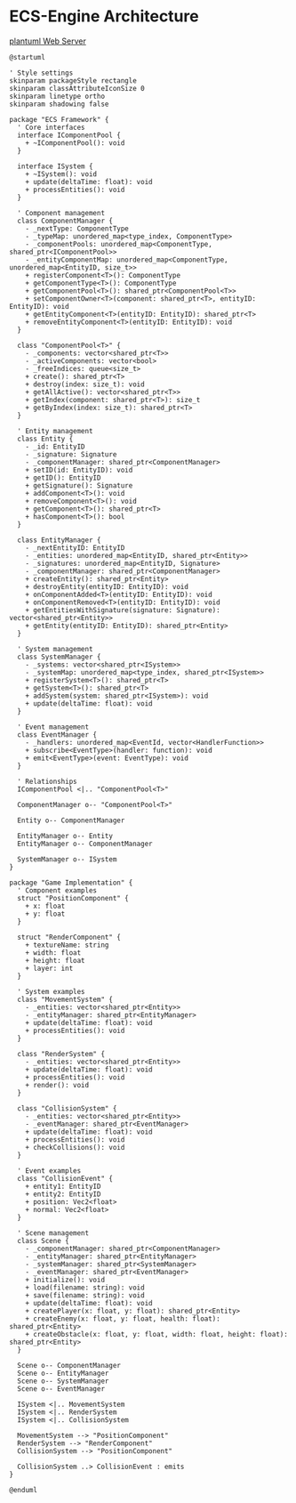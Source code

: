 # ECS-Engine Architecture

[plantuml Web Server](https://www.plantuml.com/plantuml/uml/hLX1Rziu4xtxLn2vrFaQ1zysDoCmcatRNGFRRP44kyU0aIOs4OhqafGJf-t-zXNb4SKnAQX5UWbalZUZUSEP8PMtrd7ZwafENh5hjvF0B3WdrCfEx8DG6svunJQyUE0hsEC62iVLIa94A2Itzi8v8-vg1yj2gsln3Ep_4KKA1Mwt0QQDM-i8i6jUwiVcZUoUImkJ2RwD7Rs_l6OV6WeyQlDmnBvC67l5BhK19fG3SyyBi1FM_s3BIrrjj0BbFcijMmF6NhD_wVhqUCwsMfGD-cr2xQztra7L6-92Pu7BzQRa3gObICTlH0LpTYyrTvIqCRe0Qzyh9vm0IrwAGZ0cLd7LwAsQnmdRfx87FxQOmP1cx5R1axjfyZWFdFPd1_iKV-IREQkLDYKOA6yhlZdtoxT2bV1qGkqMdM4HfyWUsXER4xzd7jauSqvpkmZ-m0lVHJes8puf-BurNxvhtYMUuTQXuzVCm4fO1oPOdzyiV7A9D-Ikm97bSMeGWjH8w04S0hAHvQT71SQRXcn6BZnmmW25pLadaTID3sGF485PA-8vfAVIM_W-3wGYiV2E3cNk-uwMY6qieN3Qd9CGmjxpmeajNARqkyPdODqRWAKgHG4DuPyQQZZ7lKOjXG7VPmDAIx3EwDsqhUevbacIomifBtmqtirWqCXTUa-3MtVSlQCt-7NNcYGX4BlGyPZuNBiZ4Z8jodwRkZKhLegxsi2SNNUFoSxWkCWNBe9HuIxVJKKvN8aUF-xXVZq4uE7m0t5UbgJoY5Siq2mXkATeVllNt1xIV7LXjabUipEq4vKc6d1apuT7KeW75nUBP9U6pVk4BLwoVzWUUxTUVXeLxHHaZWqWhS8BByeIIZeyHcsk_FuIgz5H9y3-BTowBwfSgTFsJRCV70wBJ0txtiIJF-rDH98QikroTXBYhM6neDoHOpbra9nv--LiKuG4Z79uMUAjPX_MFFVc7xlmX06tpLzdza2ImZLNfGIJTefdBykJBhM_xtaVQbKueLL_yjPtjZ3Y3hm5NcUcwBG94UbK2bJ2nNJmZtCMLX9DLs1rRGh8o0fOeimWa4YppWYr8fljNnSaIStRrb7SPxbZtmi9yShmxXFRB3CKV04g9mg1BoyOJU7sbpCX8pdfa9GVse_wnu9AtM_JGIcKS89ByGpnKOFPdYR99HJBjp126UqEt1kYV7eybXLw4kRD3k5a3kJD44jiGl9IanYAgkYljaDPxOHivtX_ZsoGD-7wwFq_pTaDFkxwHq-R7iS_dcwtN3Q44xR3fmxM6p3SQVFQnuR-3w3PCFI_52grQnP3B1LVAU7g4k95fKqLQWVDKNyazUmxf3uJrMUnwZEg6f-UH_IV3Ui_6zP_DgY_CDfQoXfF2-M7eIcvdxrsBJPsmWu_pC-_dfvclZIyRVBXgsUpF1LFTaz8h7euSeChAJJW87H9OE7fs80u9NEc1CGtfGZrJcssaRDlqVz3VkCLi6MraUt0RXFiQux-Cm6Uk6Vuh5jdwiAney_Q2ayEfAXISLY5QWq__Ku63rUWIZ0PUmTF_dBsPpGS4NaKfLjJxsiGgxMZQvBl_0GNoYLtiQ0aDDf7lMsbxmaO1Rso3zyHV_He-dd_xC7mCOil2JvSB7BXNr7ivG82Qjh01rHTQYc55LgzHDZ8WVxp9HLhA1v2w8YcTzcq1eED9qITi2-hN-ZdP5X_awnli2dnK6a5BCXmfGXDkXy5xSJ00CBduEUseQPTNv-4biv__z0lIQXsr1AVri2bMt-teqztrl52GiuNcGidE196FO_SuVw0BSYfz7_ZIKJtj9lU-zE7Zf9353irYntKk_SSTeFDPbyNh7tqw_Gb3RZ83UC9m_V5jFqA8OKNZxZBK4zF5umMBfktdqBM7p3DyU5F_bbtq1XoUgCuF9mEXio4H9uZJ38X-j2Z6-ASrHRiv6tZggxaVm00)

```plantuml
@startuml

' Style settings
skinparam packageStyle rectangle
skinparam classAttributeIconSize 0
skinparam linetype ortho
skinparam shadowing false

package "ECS Framework" {
  ' Core interfaces
  interface IComponentPool {
    + ~IComponentPool(): void
  }

  interface ISystem {
    + ~ISystem(): void
    + update(deltaTime: float): void
    + processEntities(): void
  }

  ' Component management
  class ComponentManager {
    - _nextType: ComponentType
    - _typeMap: unordered_map<type_index, ComponentType>
    - _componentPools: unordered_map<ComponentType, shared_ptr<IComponentPool>>
    - _entityComponentMap: unordered_map<ComponentType, unordered_map<EntityID, size_t>>
    + registerComponent<T>(): ComponentType
    + getComponentType<T>(): ComponentType
    + getComponentPool<T>(): shared_ptr<ComponentPool<T>>
    + setComponentOwner<T>(component: shared_ptr<T>, entityID: EntityID): void
    + getEntityComponent<T>(entityID: EntityID): shared_ptr<T>
    + removeEntityComponent<T>(entityID: EntityID): void
  }

  class "ComponentPool<T>" {
    - _components: vector<shared_ptr<T>>
    - _activeComponents: vector<bool>
    - _freeIndices: queue<size_t>
    + create(): shared_ptr<T>
    + destroy(index: size_t): void
    + getAllActive(): vector<shared_ptr<T>>
    + getIndex(component: shared_ptr<T>): size_t
    + getByIndex(index: size_t): shared_ptr<T>
  }

  ' Entity management
  class Entity {
    - _id: EntityID
    - _signature: Signature
    - _componentManager: shared_ptr<ComponentManager>
    + setID(id: EntityID): void
    + getID(): EntityID
    + getSignature(): Signature
    + addComponent<T>(): void
    + removeComponent<T>(): void
    + getComponent<T>(): shared_ptr<T>
    + hasComponent<T>(): bool
  }

  class EntityManager {
    - _nextEntityID: EntityID
    - _entities: unordered_map<EntityID, shared_ptr<Entity>>
    - _signatures: unordered_map<EntityID, Signature>
    - _componentManager: shared_ptr<ComponentManager>
    + createEntity(): shared_ptr<Entity>
    + destroyEntity(entityID: EntityID): void
    + onComponentAdded<T>(entityID: EntityID): void
    + onComponentRemoved<T>(entityID: EntityID): void
    + getEntitiesWithSignature(signature: Signature): vector<shared_ptr<Entity>>
    + getEntity(entityID: EntityID): shared_ptr<Entity>
  }

  ' System management
  class SystemManager {
    - _systems: vector<shared_ptr<ISystem>>
    - _systemMap: unordered_map<type_index, shared_ptr<ISystem>>
    + registerSystem<T>(): shared_ptr<T>
    + getSystem<T>(): shared_ptr<T>
    + addSystem(system: shared_ptr<ISystem>): void
    + update(deltaTime: float): void
  }

  ' Event management
  class EventManager {
    - _handlers: unordered_map<EventId, vector<HandlerFunction>>
    + subscribe<EventType>(handler: function): void
    + emit<EventType>(event: EventType): void
  }

  ' Relationships
  IComponentPool <|.. "ComponentPool<T>"

  ComponentManager o-- "ComponentPool<T>"

  Entity o-- ComponentManager

  EntityManager o-- Entity
  EntityManager o-- ComponentManager

  SystemManager o-- ISystem
}

package "Game Implementation" {
  ' Component examples
  struct "PositionComponent" {
    + x: float
    + y: float
  }

  struct "RenderComponent" {
    + textureName: string
    + width: float
    + height: float
    + layer: int
  }

  ' System examples
  class "MovementSystem" {
    - _entities: vector<shared_ptr<Entity>>
    - _entityManager: shared_ptr<EntityManager>
    + update(deltaTime: float): void
    + processEntities(): void
  }

  class "RenderSystem" {
    - _entities: vector<shared_ptr<Entity>>
    + update(deltaTime: float): void
    + processEntities(): void
    + render(): void
  }

  class "CollisionSystem" {
    - _entities: vector<shared_ptr<Entity>>
    - _eventManager: shared_ptr<EventManager>
    + update(deltaTime: float): void
    + processEntities(): void
    + checkCollisions(): void
  }

  ' Event examples
  class "CollisionEvent" {
    + entity1: EntityID
    + entity2: EntityID
    + position: Vec2<float>
    + normal: Vec2<float>
  }

  ' Scene management
  class Scene {
    - _componentManager: shared_ptr<ComponentManager>
    - _entityManager: shared_ptr<EntityManager>
    - _systemManager: shared_ptr<SystemManager>
    - _eventManager: shared_ptr<EventManager>
    + initialize(): void
    + load(filename: string): void
    + save(filename: string): void
    + update(deltaTime: float): void
    + createPlayer(x: float, y: float): shared_ptr<Entity>
    + createEnemy(x: float, y: float, health: float): shared_ptr<Entity>
    + createObstacle(x: float, y: float, width: float, height: float): shared_ptr<Entity>
  }

  Scene o-- ComponentManager
  Scene o-- EntityManager
  Scene o-- SystemManager
  Scene o-- EventManager

  ISystem <|.. MovementSystem
  ISystem <|.. RenderSystem
  ISystem <|.. CollisionSystem

  MovementSystem --> "PositionComponent"
  RenderSystem --> "RenderComponent"
  CollisionSystem --> "PositionComponent"

  CollisionSystem ..> CollisionEvent : emits
}

@enduml

```
